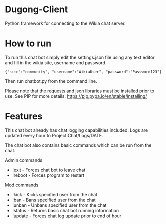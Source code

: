 # Dugong-Client
Python framework for connecting to the Wikia chat server.

How to run
======
To run this chat bot simply edit the settings.json file using any text editor and fill in the wikia site, username and password.

    {"site":"community", "username":"WikiaUser", "password":"Password123"}

Then run chatbot.py from the command line. 

Please note that the requests and json libraries must be installed prior to use. 
See PIP for more details: https://pip.pypa.io/en/stable/installing/

Features
======
This chat bot already has chat logging capabilities included. Logs are updated every hour to Project:Chat/Logs/DATE.

The chat bot also contains basic commands which can be run from the chat.

Admin commands
- !exit - Forces chat bot to leave chat
- !reboot - Forces program to restart

Mod commands
- !kick - Kicks specified user from the chat
- !ban - Bans specified user from the chat
- !unban - Unbans specified user from the chat
- !status - Returns basic chat bot running information
- !update - Forces chat log update prior to end of hour
